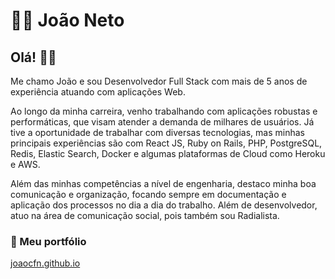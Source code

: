 
# 👨‍💻 João Neto

## Olá! 👋🏾
 
Me chamo João e sou Desenvolvedor Full Stack com mais de 5 anos de experiência atuando com aplicações Web. 

Ao longo da minha carreira, venho trabalhando com aplicações robustas e performáticas, que visam atender a demanda de milhares de usuários. Já tive a oportunidade de trabalhar com diversas tecnologias, mas minhas principais experiências são com React JS, Ruby on Rails, PHP, PostgreSQL, Redis, Elastic Search, Docker e algumas plataformas de Cloud como Heroku e AWS.

Além das minhas competências a nível de engenharia, destaco minha boa comunicação e organização, focando sempre em documentação e aplicação dos processos no dia a dia do trabalho. Além de desenvolvedor, atuo na área de comunicação social, pois também sou Radialista.

### 🔗 Meu portfólio

<a href="https://joaocfn.github.io/">joaocfn.github.io</a>



